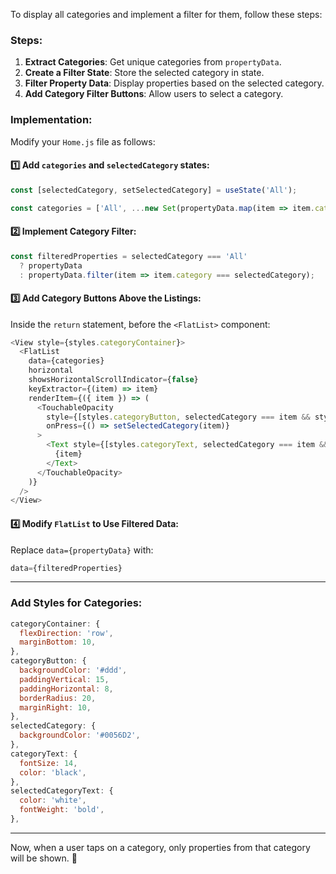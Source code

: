 To display all categories and implement a filter for them, follow these steps:

### Steps:
1. **Extract Categories**: Get unique categories from `propertyData`.
2. **Create a Filter State**: Store the selected category in state.
3. **Filter Property Data**: Display properties based on the selected category.
4. **Add Category Filter Buttons**: Allow users to select a category.

### Implementation:
Modify your `Home.js` file as follows:

#### 1️⃣ Add `categories` and `selectedCategory` states:
```javascript
const [selectedCategory, setSelectedCategory] = useState('All');

const categories = ['All', ...new Set(propertyData.map(item => item.category))];
```

#### 2️⃣ Implement Category Filter:
```javascript
const filteredProperties = selectedCategory === 'All' 
  ? propertyData 
  : propertyData.filter(item => item.category === selectedCategory);
```

#### 3️⃣ Add Category Buttons Above the Listings:
Inside the `return` statement, before the `<FlatList>` component:
```javascript
<View style={styles.categoryContainer}>
  <FlatList
    data={categories}
    horizontal
    showsHorizontalScrollIndicator={false}
    keyExtractor={(item) => item}
    renderItem={({ item }) => (
      <TouchableOpacity 
        style={[styles.categoryButton, selectedCategory === item && styles.selectedCategory]} 
        onPress={() => setSelectedCategory(item)}
      >
        <Text style={[styles.categoryText, selectedCategory === item && styles.selectedCategoryText]}>
          {item}
        </Text>
      </TouchableOpacity>
    )}
  />
</View>
```

#### 4️⃣ Modify `FlatList` to Use Filtered Data:
Replace `data={propertyData}` with:
```javascript
data={filteredProperties}
```

---

### Add Styles for Categories:
```javascript
categoryContainer: {
  flexDirection: 'row',
  marginBottom: 10,
},
categoryButton: {
  backgroundColor: '#ddd',
  paddingVertical: 15,
  paddingHorizontal: 8,
  borderRadius: 20,
  marginRight: 10,
},
selectedCategory: {
  backgroundColor: '#0056D2',
},
categoryText: {
  fontSize: 14,
  color: 'black',
},
selectedCategoryText: {
  color: 'white',
  fontWeight: 'bold',
},
```

---

Now, when a user taps on a category, only properties from that category will be shown. 🚀